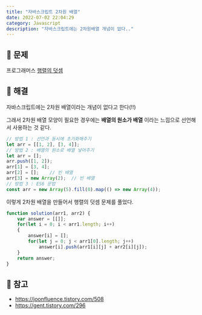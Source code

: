 ```yaml
---
title: "자바스크립트 2차원 배열"
date: 2022-07-02 22:04:29
category: Javascript
description: "자바스크립트에는 2차원배열 개념이 없다.."
---
```


## 🌟 문제

프로그래머스 [행렬의 덧셈](https://programmers.co.kr/learn/courses/30/lessons/12950)

## 🌟 해결

자바스크립트에는 2차원 배열이라는 개념이 없다고 한다(!!)

그래서 2차원 배열 모양이 필요한 경우에는 **배열의 원소가 배열** 이라는 느낌으로 선언해서 사용하는 것 같다.

```javascript
// 방법 1 : 선언과 동시에 초기화해주기
let arr = [[1, 2], [3, 4]];
// 방법 2 : 배열의 원소로 배열 넣어주기
let arr = [];
arr.push([1, 2]);
arr[1] = [3, 4];
arr[2] = [];	// 빈 배열
arr[3] = new Array(2);	// 빈 배열
// 방법 3 : ES6 문법
const arr = new Array(5).fill(0).map(() => new Array(4));
```

이렇게 2차원 배열을 만들어서 행렬의 덧셈 문제를 풀었다.

```javascript
function solution(arr1, arr2) {
    var answer = [[]];
    for(let i = 0; i < arr1.length; i++)
    {
        answer[i] = [];
        for(let j = 0; j < arr1[0].length; j++)
            answer[i].push(arr1[i][j] + arr2[i][j]);
    }
    return answer;
}
```

## 🌟 참고

- https://joonfluence.tistory.com/508
- https://gent.tistory.com/296
